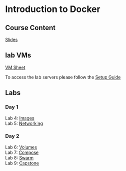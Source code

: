 # Introduction to Docker 

## Course Content
[Slides](http://bit.ly/docker-fun-slides)  

## lab VMs
[VM Sheet](http://bit.ly/docker-fun-labs)

To access the lab servers please follow the [Setup Guide](labs/setup-env/)


## Labs

### Day 1
Lab 4: [Images](labs/04-images/)  
Lab 5: [Networking](labs/05-networking/)  

### Day 2
Lab 6: [Volumes](labs/06-volumes/)  
Lab 7: [Compose](labs/07-compose/07_orchestration_compose_lab1.md)  
Lab 8: [Swarm](labs/08-swarm/08_swarm_cluster_lab1.md)  
Lab 9: [Capstone](labs/09-capstone/capstone.md)  

